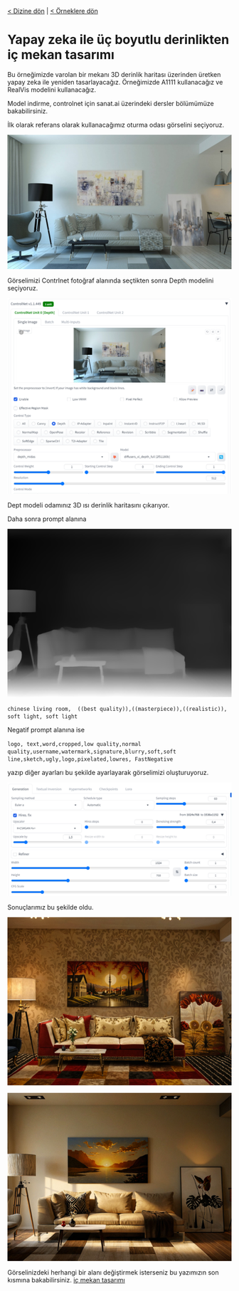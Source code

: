 <a href="/">< Dizine dön</a> | <a href="/ornekler">< Örneklere dön</a>

# Yapay zeka ile üç boyutlu derinlikten iç mekan tasarımı

Bu örneğimizde varolan bir mekanı 3D derinlik haritası üzerinden üretken yapay zeka ile yeniden tasarlayacağız. Örneğimizde A1111 kullanacağız ve RealVis modelini kullanacağız.

Model indirme, controlnet  için sanat.ai üzerindeki dersler bölümümüze bakabilirsiniz.

İlk olarak referans olarak kullanacağımız oturma odası görselini seçiyoruz. 

![alt text](../gorseller/oturma-odasi-ref.jpg)

Görselimizi Contrlnet fotoğraf alanında seçtikten sonra Depth modelini seçiyoruz. 

![alt text](/gorseller/3d-controlnet-oturma-odasi.png)



Dept modeli odamınız 3D ısı derinlik haritasını çıkarıyor.

Daha sonra prompt alanına 

![alt text](/gorseller/derinlik-haritasi.png)

`chinese living room,  ((best quality)),((masterpiece)),((realistic)), soft light, soft light`

Negatif prompt alanına ise 

`logo, text,word,cropped,low quality,normal quality,username,watermark,signature,blurry,soft,soft line,sketch,ugly,logo,pixelated,lowres, FastNegative`

yazıp diğer ayarları bu şekilde ayarlayarak görselimizi oluşturuyoruz.

![alt text](/gorseller/oturma-odasi-2.png)

Sonuçlarımız bu şekilde oldu.

![alt text](../gorseller/3d-oturma-1.png)

![alt text](../gorseller/3d-toruma-2.png)

Görselinizdeki herhangi bir alanı değiştirmek isterseniz bu yazımızın son kısmına bakabilirsiniz. [iç mekan tasarımı](ic-mekan-tasarimi.md)

